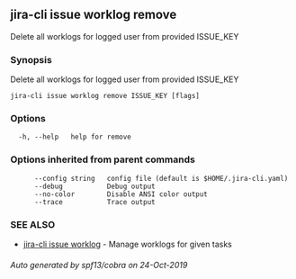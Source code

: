 ## jira-cli issue worklog remove

Delete all worklogs for logged user from provided ISSUE_KEY

### Synopsis

Delete all worklogs for logged user from provided ISSUE_KEY

```
jira-cli issue worklog remove ISSUE_KEY [flags]
```

### Options

```
  -h, --help   help for remove
```

### Options inherited from parent commands

```
      --config string   config file (default is $HOME/.jira-cli.yaml)
      --debug           Debug output
      --no-color        Disable ANSI color output
      --trace           Trace output
```

### SEE ALSO

* [jira-cli issue worklog](jira-cli_issue_worklog.md)	 - Manage worklogs for given tasks

###### Auto generated by spf13/cobra on 24-Oct-2019
